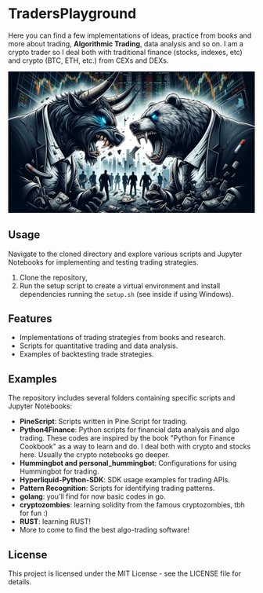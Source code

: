 # TradersPlayground
Here you can find a few implementations of ideas, practice from books and more about trading, **Algorithmic Trading**, data analysis and so on.
I am a crypto trader so I deal both with traditional finance (stocks, indexes, etc) and crypto (BTC, ETH, etc.) from CEXs and DEXs.

![Image1](_images/bullvsbear.webp)

## Usage
Navigate to the cloned directory and explore various scripts and Jupyter Notebooks for implementing and testing trading strategies. 
1. Clone the repository, 
2. Run the setup script to create a virtual environment and install dependencies running the ``setup.sh`` (see inside if using Windows).

## Features
- Implementations of trading strategies from books and research.
- Scripts for quantitative trading and data analysis.
- Examples of backtesting trade strategies.

## Examples
The repository includes several folders containing specific scripts and Jupyter Notebooks:
- **PineScript**: Scripts written in Pine Script for trading.
- **Python4Finance**: Python scripts for financial data analysis and algo trading. These codes are inspired by the book "Python for Finance Cookbook" as a way to learn and do. I deal both with crypto and stocks here. Usually the crypto notebooks go deeper.
- **Hummingbot and personal_hummingbot**: Configurations for using Hummingbot for trading.
- **Hyperliquid-Python-SDK**: SDK usage examples for trading APIs.
- **Pattern Recognition**: Scripts for identifying trading patterns.
- **golang**: you'll find for now basic codes in go.
- **cryptozombies**: learning solidity from the famous cryptozombies, tbh for fun :)
- **RUST**: learning RUST!
- More to come to find the best algo-trading software!

## License
This project is licensed under the MIT License - see the LICENSE file for details.
